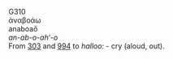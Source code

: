 <body>
  <p>G310<br>  ἀναβοάω  <br> anaboaō  <br><i>an-ab-o-ah‘-o </i><br>From <a href="g0303.htm">303</a> and <a href="g0994.htm">994</a>  to <i>halloo:</i> - cry (aloud, out).<br></p>
 </body>